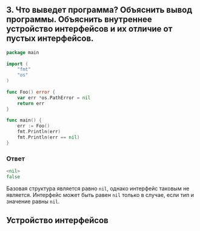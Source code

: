 ## 3. Что выведет программа? Объяснить вывод программы. Объяснить внутреннее устройство интерфейсов и их отличие от пустых интерфейсов.
```go
package main
 
import (
    "fmt"
    "os"
)
 
func Foo() error {
    var err *os.PathError = nil
    return err
}
 
func main() {
    err := Foo()
    fmt.Println(err)
    fmt.Println(err == nil)
}
```
### Ответ
```go
<nil>
false
```
Базовая структура является равно `nil`, однако интерфейс таковым не является. Интерфейс может быть равен `nil` только в случае, если тип и значение равны `nil`.
## Устройство интерфейсов
